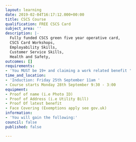 ```yaml
---
layout: learning
date: 2019-02-04T16:17:12.000+00:00
title: CSCS Course
qualification: FREE CSCS Card
subject_area: ''
description: |-
  Fully funded CSCS green five year operative card,
  CSCS Card Workshops,
  Employability Skills,
  Customer Service Skills,
  Health and Safety,
outcomes: []
requirements:
- 'You MUST be 19+ and claiming a work related benefit '
time_and_location:
- 'Induction: Friday 25th September 11am '
- Course starts Monday 28th September 9:30 - 3:00
equipment:
- Proof of name (i.e Photo ID)
- Proof of Address (i.e Utility Bill)
- Proof Of latest benefit
- Face Covering (Exemptions apply see gov.uk)
information:
- 'You will gain the following:'
council: false
published: false

---
```


